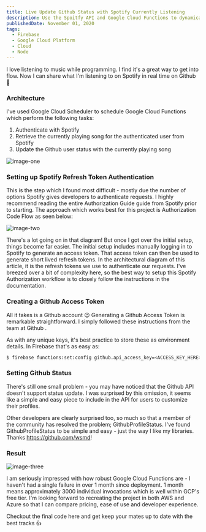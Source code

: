 ```yaml
---
title: Live Update Github Status with Spotify Currently Listening
description: Use the Spoitfy API and Google Cloud Functions to dynamically set your Github profile status
publishedDate: November 01, 2020
tags:
  - Firebase
  - Google Cloud Platform
  - Cloud
  - Node
---
```


I love listening to music while programming. I find it's a great way to get into flow. Now I can share what I'm listening to on Spotify in real time on Github 🙂

### Architecture

I've used Google Cloud Scheduler to schedule Google Cloud Functions which perform the following tasks:

1. Authenticate with Spotify
1. Retrieve the currently playing song for the authenticated user from Spotify
1. Update the Github user status with the currently playing song

![image-one](https://storage.googleapis.com/fergusfrl-blog/Github_Spotify_Live_Status_9064646a9d/Github_Spotify_Live_Status_9064646a9d.png)

### Setting up Spotify Refresh Token Authentication

This is the step which I found most difficult - mostly due the number of options Spotify gives developers to authenticate requests. I highly recommend reading the entire Authorization Guide guide from Spotify prior to starting. The approach which works best for this project is Authorization Code Flow as seen below:

![image-two](https://storage.googleapis.com/fergusfrl-blog/Auth_G_Authoriztion_Code_9c6b4a81dd/Auth_G_Authoriztion_Code_9c6b4a81dd.png)

There's a lot going on in that diagram! But once I got over the initial setup, things become far easier.
The initial setup includes manually logging in to Spotify to generate an access token. That access token can then be used to generate short lived refresh tokens. In the architectural diagram of this article, it is the refresh tokens we use to authenticate our requests.
I've breezed over a bit of complexity here, so the best way to setup this Spotify Authorization workflow is to closely follow the instructions in the documentation.

### Creating a Github Access Token

All it takes is a Github account 😉 Generating a Github Access Token is remarkable straightforward. I simply followed these instructions from the team at Github .

As with any unique keys, it's best practice to store these as environment details. In Firebase that's as easy as:

```bash
$ firebase functions:set:config github.api_access_key=<ACCESS_KEY_HERE>
```

### Setting Github Status

There's still one small problem - you may have noticed that the Github API doesn't support status update. I was surprised by this omission, it seems like a simple and easy piece to include in the API for users to customize their profiles.

Other developers are clearly surprised too, so much so that a member of the community has resolved the problem; GithubProfileStatus. I've found GithubProfileStatus to be simple and easy - just the way I like my libraries. Thanks https://github.com/wsmd!

### Result

![image-three](https://storage.googleapis.com/fergusfrl-blog/github_status_3ab41e5e67/github_status_3ab41e5e67.png)

I am seriously impressed with how robust Google Cloud Functions are - I haven't had a single failure in over 1 month since deployment. 1 month means approximately 3000 individual invocations which is well within GCP's free tier. I'm looking forward to recreating the project in both AWS and Azure so that I can compare pricing, ease of use and developer experience.

Checkout the final code here and get keep your mates up to date with the best tracks 👍
